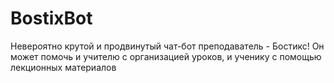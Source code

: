 # BostixBot
Невероятно крутой и продвинутый чат-бот преподаватель - Бостикс! Он может помочь и учителю с организацией уроков, и ученику с помощью лекционных материалов

